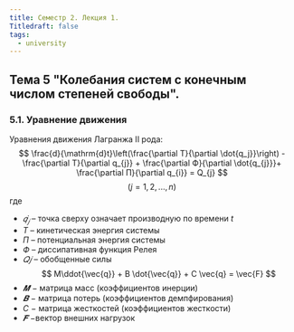 ```yaml
---
title: Семестр 2. Лекция 1.
Titledraft: false
tags:
  - university
---
```


## Тема 5 "Колебания систем с конечным числом степеней свободы".

### 5.1. Уравнение движения

Уравнения движения Лагранжа II рода:
$$
\frac{d}{\mathrm{d}t}\left(\frac{\partial T}{\partial \dot{q_j}}\right) - \frac{\partial T}{\partial q_{j}} + \frac{\partial Ф}{\partial \dot{q_{j}}}+ \frac{\partial П}{\partial q_{i}} = Q_{j}
$$
$$
(j = 1, 2, ..., n)
$$
где 
* $𝑞̇_𝑗$ – точка сверху означает производную по времени $t$
* $T$ – кинетическая энергия системы
* $П$ – потенциальная энергия системы
* $Ф$ – диссипативная функция Релея
* $𝑄𝑗$ – обобщенные силы
$$
M\ddot{\vec{q}} + B \dot{\vec{q}} + C \vec{q} = \vec{F}
$$
* $𝑴$ − матрица масс (коэффициентов инерции)
* $𝑩$ − матрица потерь (коэффициентов демпфирования)
* $C$ − матрица жесткостей (коэффициентов жесткости)
* $𝑭⃗$ −вектор внешних нагрузок